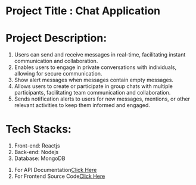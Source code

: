 # Project Title : Chat Application

# Project Description:

1. Users can send and receive messages in real-time, facilitating instant communication and collaboration.
2. Enables users to engage in private conversations with individuals, allowing for secure communication.
3. Show alert messages when messages contain empty messages.
4. Allows users to create or participate in group chats with multiple participants, facilitating team communication and collaboration.
5. Sends notification alerts to users for new messages, mentions, or other relevant activities to keep them informed and engaged.

# Tech Stacks:

1. Front-end: Reactjs
2. Back-end: Nodejs
3. Database: MongoDB

1) For API Documentation[Click Here](https://documenter.getpostman.com/view/25526528/2sA3e5eTno)
2) For Frontend Source Code[Click Here](https://github.com/MohamedUmar083/chat-app-frontend)
